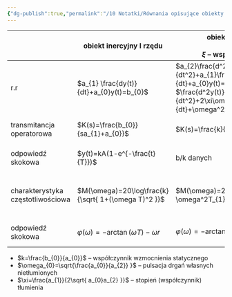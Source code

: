 ```yaml
---
{"dg-publish":true,"permalink":"/10 Notatki/Równania opisujące obiekty inercyjne/","tags":["wiedza/definicja"]}
---
```



|                                   | obiekt inercyjny I rzędu                            | obiekt inercyjny II rzędu<br>$0<\xi<1$<br>$\xi$ – współczynnik tłumienia                                                                                              | obiekt oscylacyjny<br>$1\leq\xi$<br>                                                                         |
| --------------------------------- | --------------------------------------------------- | --------------------------------------------------------------------------------------------------------------------------------------------------------------------- | ------------------------------------------------------------------------------------------------------------ |
| r.r                               | $a_{1} \frac{dy(t)}{dt}+a_{0}y(t)=b_{0}$            | $a_{2}\frac{d^2y(t)}{dt^2}+a_{1}\frac{dy(t)}{dt}+a_{0}y(t)=b_{0}x(t)$<br>$\frac{d^2y(t)}{dt^2}+2\xi\omega_{0}\frac{dy(t)}{dt}+\omega^2_{0}y(t)=k\omega^2_{0}x(t)$<br> | jak po lewej                                                                                                 |
| transmitancja operatorowa         | $K(s)=\frac{b_{0}}{sa_{1}+a_{0}}$                   | $K(s)=\frac{k}{(1+sT_{1})(1+sT_{2})}$                                                                                                                                 | $K(s)=\frac{k\omega_{0}^2}{s^2+2\xi \omega_{0}s+\omega_{0}^2}$                                               |
| odpowiedź skokowa                 | $y(t)=kA(1-e^{-\frac{t}{T}})$                       | b/k danych                                                                                                                                                            | $y(t)=kA[1-\frac{e^{-\xi \omega_{0}t})}{\sqrt{ 1-\xi^2 }}\sin{(\omega_{w}t+\varphi)}]$                       |
| charakterystyka częstotliwościowa | $M(\omega)=20\log\frac{k}{\sqrt{ 1+(\omega T)^2 }}$ | $M(\omega)=20\log\frac{k}{\sqrt{(1-\omega^2T_{1}^2)(1-\omega^2T_{2}^2) }}$                                                                                            | $M(\omega)=20\log{\frac{k}{\sqrt{ [1-(\frac{\omega}{\omega_{0}})^2]^2+(2\xi\frac{\omega}{\omega_{0}})^2 }}}$ |
| odpowiedź skokowa                 | $\varphi(\omega)=-\arctan(\omega T)-\omega r$       | $\varphi(\omega)=-\arctan(\omega T_{1})-\arctan(\omega T_{2})$                                                                                                        | $\varphi(\omega)=\arctan{\frac{2\xi}{\frac{\omega}{\omega_{0}}-\frac{\omega_{0}}{\omega}}}$                  |
* $k=\frac{b_{0}}{a_{0}}$ – współczynnik wzmocnienia statycznego
* $\omega_{0}=\sqrt{\frac{a_{0}}{a_{2}} }$ – pulsacja drgań własnych nietłumionych
* $\xi=\frac{a_{1}}{2\sqrt{ a_{0}a_{2} }}$ – stopień (współczynnik) tłumienia
